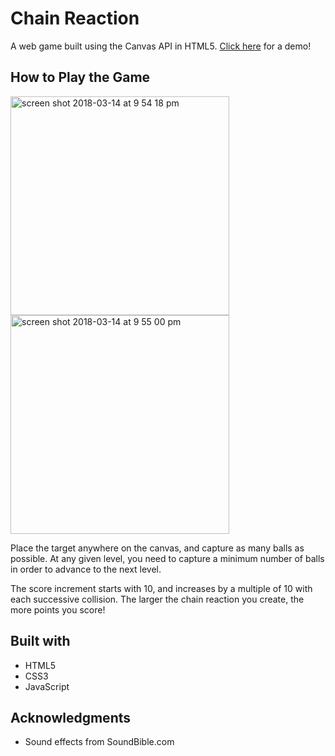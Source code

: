 # Chain Reaction

A web game built using the Canvas API in HTML5. <a href="https://aletheatoh.github.io/chain-reaction/" target="_blank">Click here</a> for a demo!

## How to Play the Game

<span><img width="350" alt="screen shot 2018-03-14 at 9 54 18 pm" src="https://user-images.githubusercontent.com/22549537/37406658-a11c9a00-27d2-11e8-96e6-bc4df2d4c181.png"></span>
<span><img width="350" alt="screen shot 2018-03-14 at 9 55 00 pm" src="https://user-images.githubusercontent.com/22549537/37406750-da2c0d8a-27d2-11e8-8356-605f518d7207.png"></span>

Place the target anywhere on the canvas, and capture as many balls as possible. At any given level, you need to capture a minimum number of balls in order to advance to the next level.

The score increment starts with 10, and increases by a multiple of 10 with each successive collision. The larger the chain reaction you create, the more points you score!

## Built with
- HTML5
- CSS3
- JavaScript

## Acknowledgments
- Sound effects from SoundBible.com
